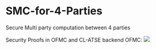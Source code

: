 # SMC-for-4-Parties
Secure Multi party computation between 4 parties 


Security Proofs in OFMC and CL-ATSE backend
OFMC:
![](images/4Party.png)






